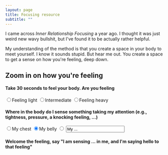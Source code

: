 ```yaml
---
layout: page
title: Focusing resource
subtitle: ""
---
```


I came across *Inner Relationship Focusing* a year ago. I thought it was just weird new wavy bullshit, but I've found it to be actually rather helpful.

My understanding of the method is that you create a space in your body to meet yourself. I know it sounds stupid. But hear me out. You create a space to get a sense on how you're feeling, deep down. 

## Zoom in on how you're feeling
#### Take 30 seconds to feel your body. Are you feeling
<div>
<input type="radio" name="optradio">Feeling light 
<input type="radio" name="optradio" checked>Intermediate
<input type="radio" name="optradio">Feeling heavy
</div>

#### Where in the body do I sense something taking my attention (e.g., tightness, pressure, a knocking feeling, ...)
<div>
<input type="radio" name="optradio">My chest
<input type="radio" name="optradio" checked>My belly
<input type="radio" name="optradio"> <input type="text" value="My ...">
</div>

#### Welcome the feeling, say "I am sensing ... in me, and I'm saying hello to that feeling"
